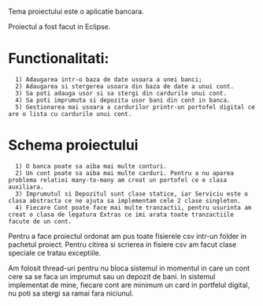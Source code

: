 Tema proiectului este o aplicatie bancara.

Proiectul a fost facut in Eclipse.

# Functionalitati:
```
  1) Adaugarea intr-o baza de date usoara a unei banci;
  2) Adaugarea si stergerea usoara din baza de date a unui cont.
  3) Sa poti adauga usor si sa stergi din cardurile unui cont.
  4) Sa poti imprumuta si depozita usor bani din cont in banca.
  5) Gestionarea mai usoara a cardurilor printr-un portofel digital ce are o lista cu cardurile unui cont.
```

# Schema proiectului
```
  1) O banca poate sa aiba mai multe conturi.
  2) Un cont poate sa aiba mai multe carduri. Pentru a nu aparea problema relatiei many-to-many am creat un portofel ce e clasa auxiliara.
  3) Imprumutul si Depozitul sunt clase statice, iar Serviciu este o clasa abstracta ce ne ajuta sa implementam cele 2 clase singleton.
  4) Fiecare Cont poate face mai multe tranzactii, pentru usurinta am creat o clasa de legatura Extras ce imi arata toate tranzactiile facute de un cont. 
```

Pentru a face proiectul ordonat am pus toate fisierele csv intr-un folder in pachetul proiect.
Pentru citirea si scrierea in fisiere csv am facut clase speciale ce tratau exceptiile.


Am folosit thread-uri pentru nu bloca sistemul in momentul in care un cont cere sa se faca un imprumut sau un depozit de bani.
In sistemul implementat de mine, fiecare cont are minimum un card in portfelul digital, nu poti sa stergi sa ramai fara niciunul.

